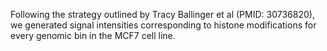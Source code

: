 Following the strategy outlined by Tracy Ballinger et al (PMID: 30736820), we generated signal intensities corresponding to histone modifications for every genomic bin in the MCF7 cell line.
